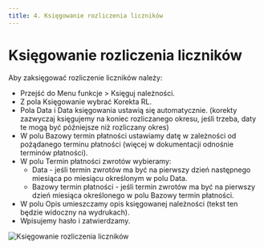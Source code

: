 ```yaml
---
title: 4. Księgowanie rozliczenia liczników
---
```


# Księgowanie rozliczenia liczników

Aby zaksięgować rozliczenie liczników należy:
- Przejść do Menu funkcje > Księguj należności.
- Z pola Księgowanie wybrać Korekta RL.
- Pola Data i Data księgowania ustawią się automatycznie. (korekty zazwyczaj księgujemy na koniec rozliczanego okresu, jeśli trzeba, daty te mogą być późniejsze niż rozliczany okres)
- W polu Bazowy termin płatności ustawiamy datę w zależności od pożądanego terminu płatności (więcej w dokumentacji odnośnie terminów płatności).
- W polu Termin płatności zwrotów wybieramy:
  - Data - jeśli termin zwrotów ma być na pierwszy dzień następnego miesiąca po miesiącu określonym w polu Data.
  - Bazowy termin płatności - jeśli termin zwrotów ma być na pierwszy dzień miesiąca określonego w polu Bazowy termin płatności.
- W polu Opis umieszczamy opis księgowanej należności (tekst ten będzie widoczny na wydrukach).
- Wpisujemy hasło i zatwierdzamy.

![Księgowanie rozliczenia liczników](ksiegowanierozliczenialicznikow.gif)